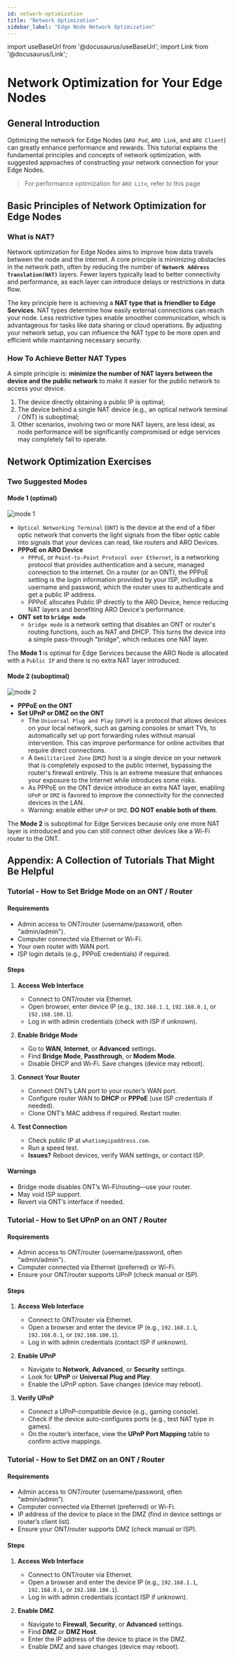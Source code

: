 ```yaml
---
id: network-optimization
title: "Network Optimization"
sidebar_label: "Edge Node Network Optimization"
---
```

import useBaseUrl from '@docusaurus/useBaseUrl';
import Link from '@docusaurus/Link';

# Network Optimization for Your Edge Nodes

## General Introduction

Optimizing the network for Edge Nodes (`ARO Pod`, `ARO Link`, and `ARO Client`) can greatly enhance performance and rewards. This tutorial explains the fundamental principles and concepts of network optimization, with suggested approaches of constructing your network connection for your Edge Nodes. 

> For performance optimization for `ARO Lite`, refer to <Link to="/node-operator-guide/aro-lite/aro-lite-faq-troubleshooting">this page</Link> 

## Basic Principles of Network Optimization for Edge Nodes

### What is NAT?

Network optimization for Edge Nodes aims to improve how data travels between the node and the internet. A core principle is minimizing obstacles in the network path, often by reducing the number of **`Network Address Translation(NAT)`** layers. Fewer layers typically lead to better connectivity and performance, as each layer can introduce delays or restrictions in data flow.

The key principle here is achieving a **NAT type that is friendlier to Edge Services**. NAT types determine how easily external connections can reach your node. Less restrictive types enable smoother communication, which is advantageous for tasks like data sharing or cloud operations. By adjusting your network setup, you can influence the NAT type to be more open and efficient while maintaining necessary security.

### How To Achieve Better NAT Types

A simple principle is: **minimize the number of NAT layers between the device and the public network** to make it easier for the public network to access your device.

1. The device directly obtaining a public IP is optimal;
2. The device behind a single NAT device (e.g., an optical network terminal / ONT) is suboptimal;
3. Other scenarios, involving two or more NAT layers, are less ideal, as node performance will be significantly compromised or edge services may completely fail to operate.

## Network Optimization Exercises

### Two Suggested Modes

#### Mode 1 (optimal)
![mode 1](/img/node-operator-guide/optimize-mode1.png)

- `Optical Networking Terminal` (`ONT`) is the device at the end of a fiber optic network that converts the light signals from the fiber optic cable into signals that your devices can read, like routers and ARO Devices.
- **PPPoE on ARO Device**
	- `PPPoE`, or `Point-to-Point Protocol over Ethernet`, is a networking protocol that provides authentication and a secure, managed connection to the internet. On a router (or an ONT), the PPPoE setting is the login information provided by your ISP, including a username and password, which the router uses to authenticate and get a public IP address. 
	- PPPoE allocates Public IP directly to the ARO Device, hence reducing NAT layers and benefiting ARO Device's performance. 
- **ONT set to `bridge mode`**
	- `bridge mode` is a network setting that disables an ONT or router's routing functions, such as NAT and DHCP. This turns the device into a simple pass-through "bridge", which reduces one NAT layer.

The **Mode 1** is optimal for Edge Services because the ARO Node is allocated with a `Public IP` and there is no extra NAT layer introduced. 

#### Mode 2 (suboptimal)
![mode 2](/img/node-operator-guide/optimize-mode2.png)

- **PPPoE on the ONT**
- **Set UPnP or DMZ on the ONT**
	- The `Universal Plug and Play` (`UPnP`) is a protocol that allows devices on your local network, such as gaming consoles or smart TVs, to automatically set up port forwarding rules without manual intervention. This can improve performance for online activities that require direct connections.
	- A `Demilitarized Zone` (`DMZ`) host is a single device on your network that is completely exposed to the public internet, bypassing the router's firewall entirely. This is an extreme measure that enhances your exposure to the Internet while introduces some risks.
	- As PPPoE on the ONT device introduce an extra NAT layer, enabling `UPnP` or `DMZ` is favored to improve the connectivity for the connected devices in the LAN. 
	- Warning: enable either `UPnP` or `DMZ`. **DO NOT enable both of them**.   

The **Mode 2** is suboptimal for Edge Services because only one more NAT layer is introduced and you can still connect other devices like a Wi-Fi router to the ONT. 
 
## Appendix: A Collection of Tutorials That Might Be Helpful

### Tutorial - How to Set Bridge Mode on an ONT / Router

#### Requirements
- Admin access to ONT/router (username/password, often "admin/admin").
- Computer connected via Ethernet or Wi-Fi.
- Your own router with WAN port.
- ISP login details (e.g., PPPoE credentials) if required.

#### Steps

1. **Access Web Interface**
   - Connect to ONT/router via Ethernet.
   - Open browser, enter device IP (e.g., `192.168.1.1`, `192.168.0.1`, or `192.168.100.1`).
   - Log in with admin credentials (check with ISP if unknown).

2. **Enable Bridge Mode**
   - Go to **WAN**, **Internet**, or **Advanced** settings.
   - Find **Bridge Mode**, **Passthrough**, or **Modem Mode**.
   - Disable DHCP and Wi-Fi. Save changes (device may reboot).

3. **Connect Your Router**
   - Connect ONT’s LAN port to your router’s WAN port.
   - Configure router WAN to **DHCP** or **PPPoE** (use ISP credentials if needed).
   - Clone ONT’s MAC address if required. Restart router.

4. **Test Connection**
   - Check public IP at `whatismyipaddress.com`.
   - Run a speed test.
   - **Issues?** Reboot devices, verify WAN settings, or contact ISP.

#### Warnings
- Bridge mode disables ONT’s Wi-Fi/routing—use your router.
- May void ISP support.
- Revert via ONT’s interface if needed.

### Tutorial - How to Set UPnP on an ONT / Router

#### Requirements
- Admin access to ONT/router (username/password, often "admin/admin").
- Computer connected via Ethernet (preferred) or Wi-Fi.
- Ensure your ONT/router supports UPnP (check manual or ISP).

#### Steps

1. **Access Web Interface**
   - Connect to ONT/router via Ethernet.
   - Open a browser and enter the device IP (e.g., `192.168.1.1`, `192.168.0.1`, or `192.168.100.1`).
   - Log in with admin credentials (contact ISP if unknown).

2. **Enable UPnP**
   - Navigate to **Network**, **Advanced**, or **Security** settings.
   - Look for **UPnP** or **Universal Plug and Play**.
   - Enable the UPnP option. Save changes (device may reboot).

3. **Verify UPnP**
   - Connect a UPnP-compatible device (e.g., gaming console).
   - Check if the device auto-configures ports (e.g., test NAT type in games).
   - On the router’s interface, view the **UPnP Port Mapping** table to confirm active mappings.

### Tutorial - How to Set DMZ on an ONT / Router

#### Requirements
- Admin access to ONT/router (username/password, often “admin/admin”).
- Computer connected via Ethernet (preferred) or Wi-Fi.
- IP address of the device to place in the DMZ (find in device settings or router’s client list).
- Ensure your ONT/router supports DMZ (check manual or ISP).

#### Steps

1. **Access Web Interface**
   - Connect to ONT/router via Ethernet.
   - Open a browser and enter the device IP (e.g., `192.168.1.1`, `192.168.0.1`, or `192.168.100.1`).
   - Log in with admin credentials (contact ISP if unknown).

2. **Enable DMZ**
   - Navigate to **Firewall**, **Security**, or **Advanced** settings.
   - Find **DMZ** or **DMZ Host**.
   - Enter the IP address of the device to place in the DMZ.
   - Enable DMZ and save changes (device may reboot).




